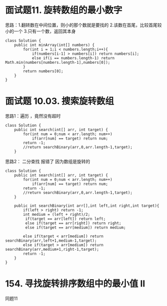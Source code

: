 # 面试题11. 旋转数组的最小数字 #
思路：1.翻转数在中间位置，则小的那个数就是要找的
2.该数在首尾，比较首尾较小的一个
3.只有一个数，返回其本身

	class Solution {
	    public int minArray(int[] numbers) {
	        for(int i = 1;i < numbers.length;i++){
	            if(numbers[i-1] > numbers[i]) return numbers[i];
	            else if(i == numbers.length-1) return Math.min(numbers[numbers.length-1],numbers[0]);
	        }
	        return numbers[0];
	    }
	}

# 面试题 10.03. 搜索旋转数组 #
思路1：遍历 ，竟然没有超时

	class Solution {
	    public int search(int[] arr, int target) {
	        for(int num = 0;num < arr.length; num++)
	            if(arr[num] == target) return num;
	        return -1;
	        //return searchBinary(arr,0,arr.length-1,target);
	    }

思路2： 二分查找  报错了 因为数组是旋转的

	class Solution {
	    public int search(int[] arr, int target) {
	        for(int num = 0;num < arr.length; num++)
	            if(arr[num] == target) return num;
	        return -1;
	        //return searchBinary(arr,0,arr.length-1,target);
	    }
	
	    public int searchBinary(int arr[],int left,int right,int target){
	        if(left > right) return -1;
	        int medium = (left + right)/2;
	         if(target == arr[left]) return left;
	         else if(target == arr[right]) return right;
	         else if(target == arr[medium]) return medium;
	
	        else if(target < arr[medium]) return searchBinary(arr,left+1,medium-1,target);
	        else if(target > arr[medium]) return searchBinary(arr,medium+1,right-1,target);
	        return -1;
	    }
	}

# 154. 寻找旋转排序数组中的最小值 II #

同题11

